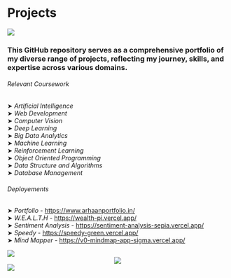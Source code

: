# Projects 
<a href="https://github.com/17arhaan" target="_blank"><img src="https://img.shields.io/badge/GitHub-100000?style=for-the-badge&logo=github&logoColor=white" target="_blank"></a>
### This GitHub repository serves as a comprehensive portfolio of my diverse range of projects, reflecting my journey, skills, and expertise across various domains.

###### Relevant Coursework
➤ *Artificial Intelligence*
<br/>
➤ *Web Development*
<br/>
➤ *Computer Vision*
<br/>
➤ *Deep Learning*
<br/>
➤ *Big Data Analytics*
<br/>
➤ *Machine Learning*
<br/>
➤ *Reinforcement Learning*
<br/>
➤ *Object Oriented Programming*
<br/>
➤ *Data Structure and Algorithms*
<br/>
➤ *Database Management*
<br/>

###### Deployements
➤ *Portfolio* - https://www.arhaanportfolio.in/
<br/>
➤ *W.E.A.L.T.H* - https://wealth-pi.vercel.app/
<br/>
➤ *Sentiment Analysis* - https://sentiment-analysis-sepia.vercel.app/
<br/>
➤ *Speedy* - https://speedy-green.vercel.app/
<br/>
➤ *Mind Mapper* - https://v0-mindmap-app-sigma.vercel.app/
<br/>

<img src="https://user-images.githubusercontent.com/73097560/115834477-dbab4500-a447-11eb-908a-139a6edaec5c.gif">
<div align = "center">
<img src="https://cdn.theatlantic.com/thumbor/uIv9O_lLCv-Nm0EUKm5EHALLmVg=/1x0:1999x1124/960x540/media/img/mt/2024/12/dark_1_1/original.gif">
  
</div>

<img src="https://user-images.githubusercontent.com/73097560/115834477-dbab4500-a447-11eb-908a-139a6edaec5c.gif">
